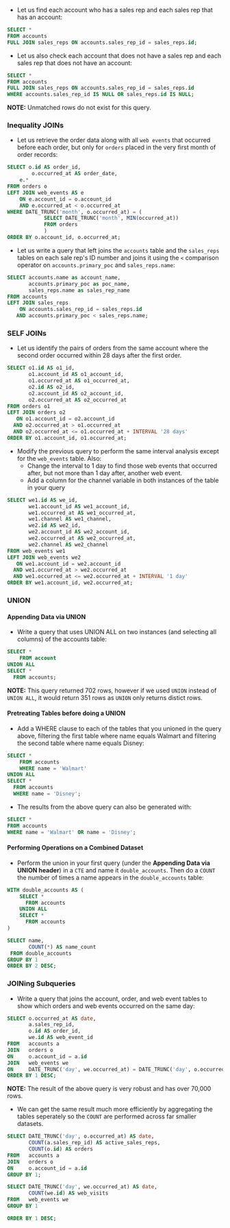 - Let us find each account who has a sales rep and each sales rep that has an account:
```sql
SELECT *
FROM accounts
FULL JOIN sales_reps ON accounts.sales_rep_id = sales_reps.id;
```
- Let us also check each account that does not have a sales rep and each sales rep that does not have an account:
```sql
SELECT *
FROM accounts
FULL JOIN sales_reps ON accounts.sales_rep_id = sales_reps.id
WHERE accounts.sales_rep_id IS NULL OR sales_reps.id IS NULL;
```
**NOTE:** Unmatched rows do not exist for this query.
### Inequality JOINs
- Let us retrieve the order data along with all `web events` that occurred before each order, but only for `orders` placed in the very first month of order records:
```sql
SELECT o.id AS order_id,
        o.occurred_at AS order_date,
	e.*
FROM orders o
LEFT JOIN web_events AS e
	ON e.account_id = o.account_id
	AND e.occurred_at < o.occurred_at
WHERE DATE_TRUNC('month', o.occurred_at) = (
			SELECT DATE_TRUNC('month', MIN(occurred_at))
			FROM orders
			)
ORDER BY o.account_id, o.occurred_at;
```
- Let us write a query that left joins the `accounts` table and the `sales_reps` tables on each sale rep's ID number and joins it using the `<` comparison operator on `accounts.primary_poc` and `sales_reps.name`:
```sql
SELECT accounts.name as account_name,
       accounts.primary_poc as poc_name,
       sales_reps.name as sales_rep_name
FROM accounts
LEFT JOIN sales_reps
    ON accounts.sales_rep_id = sales_reps.id
   AND accounts.primary_poc < sales_reps.name;
```
### SELF JOINs
- Let us identify the pairs of orders from the same account where the second order occurred within 28 days after the first order. 
```sql
SELECT o1.id AS o1_id,
       o1.account_id AS o1_account_id,
       o1.occurred_at AS o1_occurred_at,
       o2.id AS o2_id,
       o2.account_id AS o2_account_id,
       o2.occurred_at AS o2_occurred_at
FROM orders o1
LEFT JOIN orders o2
   ON o1.account_id = o2.account_id
  AND o2.occurred_at > o1.occurred_at
  AND o2.occurred_at <= o1.occurred_at + INTERVAL '28 days'
ORDER BY o1.account_id, o1.occurred_at;
```
- Modify the previous query to perform the same interval analysis except for the `web_events` table. Also:  
	- Change the interval to 1 day to find those web events that occurred after, but not more than 1 day after, another web event.
	- Add a column for the channel variable in both instances of the table in your query
```sql
SELECT we1.id AS we_id,
       we1.account_id AS we1_account_id,
       we1.occurred_at AS we1_occurred_at,
       we1.channel AS we1_channel,
       we2.id AS we2_id,
       we2.account_id AS we2_account_id,
       we2.occurred_at AS we2_occurred_at,
       we2.channel AS we2_channel
FROM web_events we1 
LEFT JOIN web_events we2
   ON we1.account_id = we2.account_id
  AND we1.occurred_at > we2.occurred_at
  AND we1.occurred_at <= we2.occurred_at + INTERVAL '1 day'
ORDER BY we1.account_id, we2.occurred_at;
```
### UNION
#### Appending Data via UNION
- Write a query that uses UNION ALL on two instances (and selecting all columns) of the accounts table:
```sql
SELECT *
    FROM account
UNION ALL
SELECT *
  FROM accounts;
```
**NOTE:** This query returned 702 rows, however if we used `UNION` instead of `UNION ALL`, it would return 351 rows as `UNION` only returns distict rows.
#### Pretreating Tables before doing a UNION
- Add a WHERE clause to each of the tables that you unioned in the query above, filtering the first table where name equals Walmart and filtering the second table where name equals Disney:
```sql
SELECT *
    FROM accounts
    WHERE name = 'Walmart'
UNION ALL
SELECT *
  FROM accounts
  WHERE name = 'Disney';
```
- The results from the above query can also be generated with:
```sql
SELECT *
FROM accounts
WHERE name = 'Walmart' OR name = 'Disney';
```
#### Performing Operations on a Combined Dataset
- Perform the union in your first query (under the **Appending Data via UNION header**) in a `CTE` and name it `double_accounts`. Then do a `COUNT` the number of times a name appears in the `double_accounts` table:
```sql
WITH double_accounts AS (
    SELECT *
      FROM accounts
    UNION ALL
    SELECT *
      FROM accounts
)

SELECT name,
       COUNT(*) AS name_count
 FROM double_accounts 
GROUP BY 1
ORDER BY 2 DESC;
```
### JOINing Subqueries
- Write a query that joins the account, order, and web event tables to show which orders and web events occurred on the same day:
```sql
SELECT o.occurred_at AS date,
       a.sales_rep_id,
       o.id AS order_id,
       we.id AS web_event_id
FROM   accounts a
JOIN   orders o
ON     o.account_id = a.id
JOIN   web_events we
ON     DATE_TRUNC('day', we.occurred_at) = DATE_TRUNC('day', o.occurred_at)
ORDER BY 1 DESC;
```
**NOTE:** The result of the above query is very robust and has over 70,000 rows.
- We can get the same result much more efficiently by aggregating the tables seperately so the `COUNT` are performed across far smaller datasets. 
```sql
SELECT DATE_TRUNC('day', o.occurred_at) AS date,
       COUNT(a.sales_rep_id) AS active_sales_reps,
       COUNT(o.id) AS orders
FROM   accounts a
JOIN   orders o
ON     o.account_id = a.id
GROUP BY 1;

SELECT DATE_TRUNC('day', we.occurred_at) AS date,
       COUNT(we.id) AS web_visits
FROM   web_events we
GROUP BY 1

ORDER BY 1 DESC;
```
